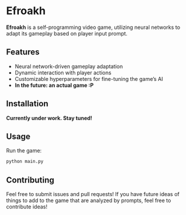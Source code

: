 
# Efroakh

**Efroakh** is a self-programming video game, utilizing neural networks to adapt its gameplay based on player input prompt.

## Features

- Neural network-driven gameplay adaptation
- Dynamic interaction with player actions
- Customizable hyperparameters for fine-tuning the game’s AI
- **In the future: an actual game :P**

## Installation

**Currently under work. Stay tuned!**

## Usage

Run the game:
```bash
python main.py
```

## Contributing

Feel free to submit issues and pull requests! If you have future ideas of things to add to the game that are analyzed by prompts, feel free to contribute ideas!
